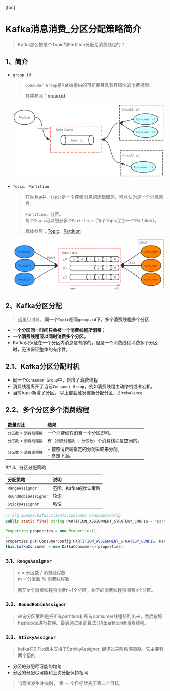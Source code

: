 [toc]

# Kafka消息消费_分区分配策略简介
> Kafka怎么把某个Topic的Partition分配给消费线程的？

## 1、简介
- `group.id`
    > `Consumer Group`是Kafka提供的可扩展且具有容错性的消费机制。

    > 具体参照：[group.id](kafka_04_Kafka参数简介.md#21groupid)

    ![](../etc/Consumer端group.id参数图解.png)

- `Topic`、`Partition`
    > 在kafka中，`Topic`是一个存储消息的逻辑概念，可以认为是一个消息集合。

    > `Partition`，分区。<br>
    > 每个`Topic`可以划分多个`Partition`（每个Topic至少一个Partition）。

    > 具体参照：[Topic](kafka_06_Kafka_Topic、Partition、分区副本.md#1topic)、[Partition](kafka_06_Kafka_Topic、Partition、分区副本.md#2partition)

    ![](../etc/kafka_partition示意图.png)

## 2、Kafka分区分配
> 这里只讨论，<b>同一个`Topic`相同`group.id`下，多个消费线程多个分区</b>

- <b>一个分区同一时间只会被一个消费线程所消费；</b>
- <b>一个消费线程可以同时消费多个分区。</b>
- Kafka只保证在一个分区内消息是有序的，但是一个消费线程消费多个分区时，无法保证整体的有序性。

## 2.1、Kafka分区分配时机
- 同一个`Consumer Group`中，新增了消费线程
- 消费线程离开了当前`Consumer Group`，例如消费线程主动停机或者宕机。
- 当前topic新增了分区。
以上都会触发重新分配分区，即`rebalance`

## 2.2、多个分区多个消费线程
<div style = "font-size:14px;">

数量对比|结果
:-|:-
`分区数` = `消费线程数`|一个消费线程消费一个分区即可。
`分区数` < `消费线程数`|有（`消费线程数 - 分区数`）个消费线程是空闲的。
`分区数` > `消费线程数`|- 按照消费端指定的分配策略来分配。<br>- 参照下面。
</div>
## 3、分区分配策略
<div style = "font-size:14px;">

分配策略|说明
:-|:-
`RangeAssignor`|范围。Kafka的默认策略
`RoundRobinAssignor`|轮询
`StickyAssignor`|粘性
</div>

``` java
// org.apache.kafka.clients.consumer.ConsumerConfig
public static final String PARTITION_ASSIGNMENT_STRATEGY_CONFIG = "partition.assignment.strategy";
```

``` java 
Properties properties = new Properties();
...
properties.put(ConsumerConfig.PARTITION_ASSIGNMENT_STRATEGY_CONFIG, RangeAssignor.class.getName());
this.kafkaConsumer = new KafkaConsumer<>(properties);
```

### 3.1、`RangeAssignor`
> n = 分区数 / 消费线程数<br>
> m = 分区数 % 消费线程数

> 那前m个消费线程将消费n+1个分区，剩下的消费线程将消费n个分区。

### 3.2、`RoundRobinAssignor`
> 轮询分区策略是把所有partition和所有consumer线程都列出来，然后按照hashcode进行排序。最后通过轮询算法分配partition给消费线程。

### 3.3、`StickyAssignor`
> kafka在0.11.x版本支持了StrickyAssignor, 翻译过来叫粘滞策略，它主要有两个目的
- 分区的分配尽可能的均匀
- 分区的分配尽可能和上次分配保持相同
> 当两者发生冲突时， 第 一 个目标优先于第二个目标。


